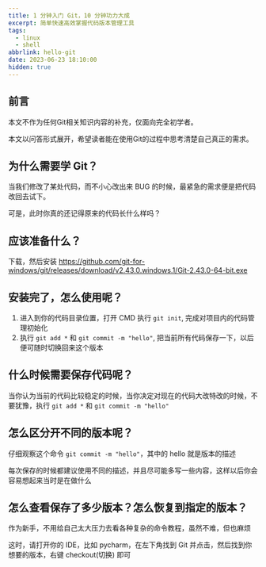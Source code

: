 ```yaml
---
title: 1 分钟入门 Git，10 分钟功力大成
excerpt: 简单快速高效掌握代码版本管理工具
tags:
  - linux
  - shell
abbrlink: hello-git
date: 2023-06-23 18:10:00
hidden: true
---
```


## 前言

本文不作为任何Git相关知识内容的补充，仅面向完全初学者。

本文以问答形式展开，希望读者能在使用Git的过程中思考清楚自己真正的需求。

## 为什么需要学 Git？

当我们修改了某处代码，而不小心改出来 BUG 的时候，最紧急的需求便是把代码改回去试下。 

可是，此时你真的还记得原来的代码长什么样吗？ 


## 应该准备什么？

下载，然后安装 https://github.com/git-for-windows/git/releases/download/v2.43.0.windows.1/Git-2.43.0-64-bit.exe


## 安装完了，怎么使用呢？

1. 进入到你的代码目录位置，打开 CMD 执行 `git init`, 完成对项目内的代码管理初始化
2. 执行 `git add *` 和 `git commit -m "hello"`, 把当前所有代码保存一下，以后便可随时切换回来这个版本

## 什么时候需要保存代码呢？

当你认为当前的代码比较稳定的时候，当你决定对现在的代码大改特改的时候，不要犹豫，执行 `git add *` 和 `git commit -m "hello"`

## 怎么区分开不同的版本呢？

仔细观察这个命令 `git commit -m "hello"`，其中的 hello 就是版本的描述

每次保存的时候都建议使用不同的描述，并且尽可能多写一些内容，这样以后你会容易想起来当时是在做什么


## 怎么查看保存了多少版本？怎么恢复到指定的版本？

作为新手，不用给自己太大压力去看各种复杂的命令教程，虽然不难，但也麻烦

这时，请打开你的 IDE，比如 pycharm，在左下角找到 Git 并点击，然后找到你想要的版本，右键 checkout(切换) 即可

